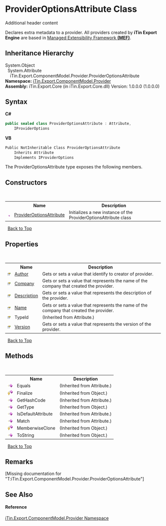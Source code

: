 # ProviderOptionsAttribute Class
Additional header content 

Declares extra metadata to a provider. All providers created by <strong>iTin Export Engine</strong> are based in <a href="http://msdn.microsoft.com/es-es/library/dd460648.aspx">Managed Extensibility Framework <strong>(MEF)</strong></a>.


## Inheritance Hierarchy
System.Object<br />&nbsp;&nbsp;System.Attribute<br />&nbsp;&nbsp;&nbsp;&nbsp;iTin.Export.ComponentModel.Provider.ProviderOptionsAttribute<br />
**Namespace:**&nbsp;<a href="N_iTin_Export_ComponentModel_Provider">iTin.Export.ComponentModel.Provider</a><br />**Assembly:**&nbsp;iTin.Export.Core (in iTin.Export.Core.dll) Version: 1.0.0.0 (1.0.0.0)

## Syntax

**C#**<br />
``` C#
public sealed class ProviderOptionsAttribute : Attribute, 
	IProviderOptions
```

**VB**<br />
``` VB
Public NotInheritable Class ProviderOptionsAttribute
	Inherits Attribute
	Implements IProviderOptions
```

The ProviderOptionsAttribute type exposes the following members.


## Constructors
&nbsp;<table><tr><th></th><th>Name</th><th>Description</th></tr><tr><td>![Public method](media/pubmethod.gif "Public method")</td><td><a href="M_iTin_Export_ComponentModel_Provider_ProviderOptionsAttribute__ctor">ProviderOptionsAttribute</a></td><td>
Initializes a new instance of the ProviderOptionsAttribute class</td></tr></table>&nbsp;
<a href="#provideroptionsattribute-class">Back to Top</a>

## Properties
&nbsp;<table><tr><th></th><th>Name</th><th>Description</th></tr><tr><td>![Public property](media/pubproperty.gif "Public property")</td><td><a href="P_iTin_Export_ComponentModel_Provider_ProviderOptionsAttribute_Author">Author</a></td><td>
Gets or sets a value that identify to creator of provider.</td></tr><tr><td>![Public property](media/pubproperty.gif "Public property")</td><td><a href="P_iTin_Export_ComponentModel_Provider_ProviderOptionsAttribute_Company">Company</a></td><td>
Gets or sets a value that represents the name of the company that created the provider.</td></tr><tr><td>![Public property](media/pubproperty.gif "Public property")</td><td><a href="P_iTin_Export_ComponentModel_Provider_ProviderOptionsAttribute_Description">Description</a></td><td>
Gets or sets a value that represents the description of the provider.</td></tr><tr><td>![Public property](media/pubproperty.gif "Public property")</td><td><a href="P_iTin_Export_ComponentModel_Provider_ProviderOptionsAttribute_Name">Name</a></td><td>
Gets or sets a value that represents the name of the company that created the provider.</td></tr><tr><td>![Public property](media/pubproperty.gif "Public property")</td><td>TypeId</td><td> (Inherited from Attribute.)</td></tr><tr><td>![Public property](media/pubproperty.gif "Public property")</td><td><a href="P_iTin_Export_ComponentModel_Provider_ProviderOptionsAttribute_Version">Version</a></td><td>
Gets or sets a value that represents the version of the provider.</td></tr></table>&nbsp;
<a href="#provideroptionsattribute-class">Back to Top</a>

## Methods
&nbsp;<table><tr><th></th><th>Name</th><th>Description</th></tr><tr><td>![Public method](media/pubmethod.gif "Public method")</td><td>Equals</td><td> (Inherited from Attribute.)</td></tr><tr><td>![Protected method](media/protmethod.gif "Protected method")</td><td>Finalize</td><td> (Inherited from Object.)</td></tr><tr><td>![Public method](media/pubmethod.gif "Public method")</td><td>GetHashCode</td><td> (Inherited from Attribute.)</td></tr><tr><td>![Public method](media/pubmethod.gif "Public method")</td><td>GetType</td><td> (Inherited from Object.)</td></tr><tr><td>![Public method](media/pubmethod.gif "Public method")</td><td>IsDefaultAttribute</td><td> (Inherited from Attribute.)</td></tr><tr><td>![Public method](media/pubmethod.gif "Public method")</td><td>Match</td><td> (Inherited from Attribute.)</td></tr><tr><td>![Protected method](media/protmethod.gif "Protected method")</td><td>MemberwiseClone</td><td> (Inherited from Object.)</td></tr><tr><td>![Public method](media/pubmethod.gif "Public method")</td><td>ToString</td><td> (Inherited from Object.)</td></tr></table>&nbsp;
<a href="#provideroptionsattribute-class">Back to Top</a>

## Remarks
\[Missing <remarks> documentation for "T:iTin.Export.ComponentModel.Provider.ProviderOptionsAttribute"\]

## See Also


#### Reference
<a href="N_iTin_Export_ComponentModel_Provider">iTin.Export.ComponentModel.Provider Namespace</a><br />